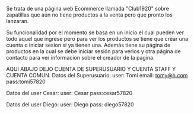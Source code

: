 Se trata de una página web Ecommerce llamada "Club1920" sobre zapatillas que aún no tiene productos a la venta pero que pronto los lanzaran.

Su funcionalidad por el momento se basa en un inicio el cual pueden ver todo aquel que ingrese pero para ver los productos se tiene que crear una cuenta o iniciar sesion si ya tienen una. Además tiene su página de productos
en la cual se debe iniciar sesión para verlos y otra página de contacto para ver informacion sobre el creador de la pagina.


AQUI ABAJO DEJO CUENTA DE SUPERUSUARIO Y CUENTA STAFF Y CUENTA COMUN.
Datos del Superusuario:
    user: Tomi
    email: tomy@h.com
    pass:tomi57820

Datos del user Cesar:
    user: Cesar
    pass:cesar57820

Datos del user Diego:
    user: Diego
    pass: diego57820
